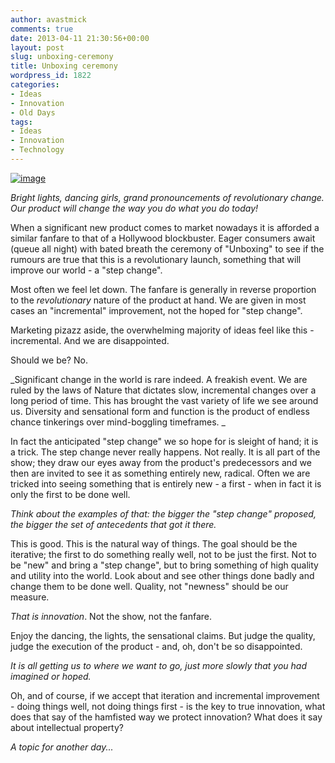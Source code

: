 ```yaml
---
author: avastmick
comments: true
date: 2013-04-11 21:30:56+00:00
layout: post
slug: unboxing-ceremony
title: Unboxing ceremony
wordpress_id: 1822
categories:
- Ideas
- Innovation
- Old Days
tags:
- Ideas
- Innovation
- Technology
---
```


[![image](http://avastmick.files.wordpress.com/2013/04/image.jpg)](http://avastmick.files.wordpress.com/2013/04/image.jpg)

_Bright lights, dancing girls, grand pronouncements of revolutionary change. Our product will change the way you do what you do today!_

When a significant new product comes to market nowadays it is afforded a similar fanfare to that of a Hollywood blockbuster. Eager consumers await (queue all night) with bated breath the ceremony of "Unboxing" to see if the rumours are true that this is a revolutionary launch, something that will improve our world - a "step change".

Most often we feel let down. The fanfare is generally in reverse proportion to the _revolutionary_ nature of the product at hand. We are given in most cases an "incremental" improvement, not the hoped for "step change".

Marketing pizazz aside, the overwhelming majority of ideas feel like this - incremental. And we are disappointed.

Should we be? No.

_Significant change in the world is rare indeed. A freakish event. We are ruled by the laws of Nature that dictates slow, incremental changes over a long period of time. This has brought the vast variety of life we see around us. Diversity and sensational form and function is the product of endless chance tinkerings over mind-boggling timeframes. _

In fact the anticipated "step change" we so hope for is sleight of hand; it is a trick. The step change never really happens. Not really. It is all part of the show; they draw our eyes away from the product's predecessors and we then are invited to see it as something entirely new, radical. Often we are tricked into seeing something that is entirely new - a first - when in fact it is only the first to be done well.

_Think about the examples of that: the bigger the "step change" proposed, the bigger the set of antecedents that got it there._

This is good. This is the natural way of things. The goal should be the iterative; the first to do something really well, not to be just the first. Not to be "new" and bring a "step change", but to bring something of high quality and utility into the world. Look about and see other things done badly and change them to be done well. Quality, not "newness" should be our measure.

_That is innovation_. Not the show, not the fanfare.

Enjoy the dancing, the lights, the sensational claims. But judge the quality, judge the execution of the product - and, oh, don't be so disappointed.

_It is all getting us to where we want to go, just more slowly that you had imagined or hoped._

Oh, and of course, if we accept that iteration and incremental improvement - doing things well, not doing things first - is the key to true innovation, what does that say of the hamfisted way we protect innovation? What does it say about intellectual property?

_A topic for another day..._
